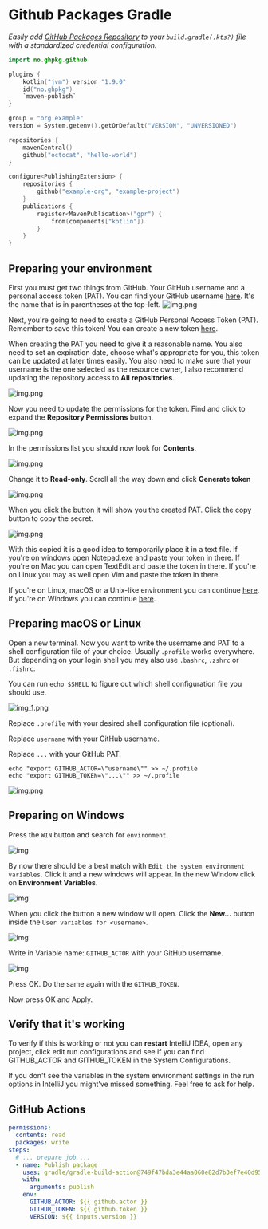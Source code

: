 # Github Packages Gradle

_Easily add [GitHub Packages Repository](https://github.com/features/packages) to your `build.gradle(.kts?)` file with a
standardized credential configuration._

```kotlin
import no.ghpkg.github

plugins {
    kotlin("jvm") version "1.9.0"
    id("no.ghpkg")
    `maven-publish`
}

group = "org.example"
version = System.getenv().getOrDefault("VERSION", "UNVERSIONED")

repositories {
    mavenCentral()
    github("octocat", "hello-world")
}

configure<PublishingExtension> {
    repositories {
        github("example-org", "example-project")
    }
    publications {
        register<MavenPublication>("gpr") {
            from(components["kotlin"])
        }
    }
}
```

## Preparing your environment

First you must get two things from GitHub. Your GitHub username and a personal access token (PAT). You can find your
GitHub username [here](https://github.com/settings/profile). It's the name that is in parentheses at the top-left.
![img.png](.github/assets/github/github-username.png)

Next, you're going to need to create a GitHub Personal Access Token (PAT). Remember to save this token! You can create a
new token [here](https://github.com/settings/personal-access-tokens/new).

When creating the PAT you need to give it a reasonable name. You also need to set an expiration date, choose what's
appropriate for you, this token can be updated at later times easily. You also need to make sure that your username is
the one selected as the resource owner, I also recommend updating the repository access to **All repositories**.

![img.png](.github/assets/github/create-github-path-information.png)

Now you need to update the permissions for the token. Find and click to expand the **Repository Permissions** button.

![img.png](.github/assets/github/github-repository-permissions.png)

In the permissions list you should now look for **Contents**.

![img.png](.github/assets/github/github-repository-permissions-list.png)

Change it to **Read-only**. Scroll all the way down and click **Generate token**

![img.png](.github/assets/github/generate-token-button.png)

When you click the button it will show you the created PAT. Click the copy button to copy the secret.

![img.png](.github/assets/github/pat.png)

With this copied it is a good idea to temporarily place it in a text file. If you're on windows open Notepad.exe and
paste
your token in there. If you're on Mac you can open TextEdit and paste the token in there. If you're on Linux you may as
well open Vim and paste the token in there.

If you're on Linux, macOS or a Unix-like environment you can continue [here](#preparing-macos-or-linux). If you're on
Windows you can continue [here](#preparing-on-windows).

## Preparing macOS or Linux

Open a new terminal. Now you want to write the username and PAT to a shell configuration file of your choice.
Usually `.profile` works everywhere. But depending on your login shell you may also use `.bashrc`, `.zshrc`
or `.fishrc`.

You can run `echo $SHELL` to figure out which shell configuration file you should use.

![img_1.png](.github/assets/unix/shell.png)

Replace `.profile` with your desired shell configuration file (optional).

Replace `username` with your GitHub username.

Replace `...` with your GitHub PAT.

```shell
echo "export GITHUB_ACTOR=\"username\"" >> ~/.profile
echo "export GITHUB_TOKEN=\"...\"" >> ~/.profile
```

![img.png](./.github/assets/unix/environment-variables-unix.png)

## Preparing on Windows

Press the `WIN` button and search for `environment`.

![img](./.github/assets/windows/start-edit-the-system-environment-variables.jpeg)

By now there should be a best match
with `Edit the system environment variables`. Click it and a new windows will appear. In the new Window click on
**Environment Variables**.

![img](./.github/assets/windows/system-properties.jpeg)

When you click the button a new window will open. Click the **New...** button inside
the `User variables for <username>`.

![img](./.github/assets/windows/environment-variables-window.jpeg)

Write in Variable name: `GITHUB_ACTOR` with your GitHub username.

![img](./.github/assets/windows/environment-variable-github_actor.jpeg)

Press OK. Do the same again with the `GITHUB_TOKEN`.

Now press OK and Apply.

## Verify that it's working

To verify if this is working or not you can **restart** IntelliJ IDEA, open any project, click edit run configurations
and see if you can find GITHUB_ACTOR and GITHUB_TOKEN in the System Configurations.

If you don't see the variables in the system environment settings in the run options in IntelliJ you might've missed
something. Feel free to ask for help.

## GitHub Actions

```yaml
permissions:
  contents: read
  packages: write
steps:
  # ... prepare job ...
  - name: Publish package
    uses: gradle/gradle-build-action@749f47bda3e44aa060e82d7b3ef7e40d953bd629
    with:
      arguments: publish
    env:
      GITHUB_ACTOR: ${{ github.actor }}
      GITHUB_TOKEN: ${{ github.token }}
      VERSION: ${{ inputs.version }} 
```
